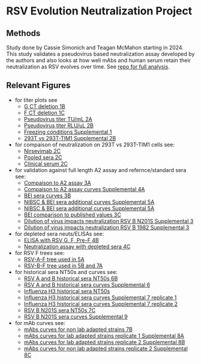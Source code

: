 # RSV Evolution Neutralization Project

## Methods

Study done by Cassie Simonich and Teagan McMahon starting in 2024. This study validates a pseudovirus based neutralization assay developed by the authors and also looks at how well mAbs and human serum retain their neutralization as RSV evolves over time. See [repo for full analysis](https://github.com/jbloomlab/RSV-evolution-neut).

## Relevant Figures

- for titer plots see
  - [G CT deletion 1B](03_output/plots/Titer_CTdel_G_Only.html)
  - [F CT deletion 1C](03_output/plots/Titer_CTdel_filtered_F.html)
  - [Pseudovirus titer TU/mL 2A](03_output/plots/Titer_TU-mL.html)
  - [Pseudovirus titer RLU/uL 2B](03_output/plots/Titer_CTdel_filtered_F.html)
  - [Freezing conditions Supplemental 1](03_output/plots/Titer_Freeze1.html)
  - [293T vs 293T-TIM1 Supplemental 2B](03_output/plots/Titer_CTdel_supplement.html)
- for compaison of neutralization on 293T vs 293T-TIM1 cells see:
  - [Nirsevimab 2C](03_output/plots/CellLine_Rep1_nirsevimab.svg)
  - [Pooled sera 2C](03_output/plots/CellLine_Rep1_pooledsera.svg)
  - [Clinical serum 2C](03_output/plots/CellLine_Rep1_87_9.svg)
- for validation against full length A2 assay and refernce/standard sera see:
  - [Compaison to A2 assay 3A](03_output/plots/Neut_Assay_Comparison_Correlation.html)
  - [Compaison to A2 assay curves Supplemental 4A](03_output/plots/241031_greninger_draftfig.pdf)
  - [BEI sera curves 3B](03_output/plots/NeutCurves_BEI_FigSubset_V3FONT.svg)
  - [NIBSC & BEI sera additional curves Supplemental 5A](03_output/plots/BEI_NeutCurves_NIBSC_A2.svg)
  - [NIBSC & BEI sera additional curves Supplemental 5A](03_output/plots/NeutCurves_NIBSC_B1.svg)
  - [BEI comparison to published values 3C](03_output/plots/ReferenceSera_faceted_slope_graph_narrowV2.svg)
  - [Dilution of virus impacts neutralization RSV B N201S Supplemental 3](03_output/plots/250130_VirusDilution_NirsN201S-H.svg)
  - [Dilution of virus impacts neutralization RSV B 1982 Supplemental 3](03_output/plots/250130_VirusDilution_PoolB82_H.svg)
- for depleted sera neuts/ELISAs see:
  - [ELISA with RSV G, F, Pre-F 4B](03_output/plots/ELISACurves.pdf)
  - [Neutralization assay with depleted sera 4C](03_output/plots/241101_DepletedSera_NeutCurve_Fig.svg)
- for RSV F trees see:
  - [RSV-A-F tree used in 5A](https://nextstrain.org/community/jbloomlab/RSV-evolution-neut@main/RSV-A-F)
  - [RSV-B-F tree used in 5B and 7A](https://nextstrain.org/community/jbloomlab/RSV-evolution-neut@main/RSV-B-F)
- for historical sera NT50s and curves see:
  - [RSV A and B historical sera NT50s 6B](03_output/plots/RSVEvo_historicalsera_neutralization_plot.html)
  - [RSV A and B historical sera curves Supplemental 6](03_output/plots/Supplemental_Curves_Historic_Sera.svg)
  - [Influenza H3 historical sera NT50s](03_output/plots/H3Evo_historicalsera_neutralization_plot.html)
  - [Influenza H3 historical sera curves Supplemental 7 replicate 1](03_output/plots/Supplemental_Curves_Historic_Sera_H3_rep1.svg)
  - [Influenza H3 historical sera curves Supplemental 7 replicate 2](03_output/plots/Supplemental_Curves_Historic_Sera_H3_rep2.svg)
  - [RSV B N201S sera NT50s 7C](03_output/plots/RSVEvo_historicalsera_neutralization_plot_escape_strains.html)
  - [RSV B N201S sera curves Supplemental 9](03_output/plots/Supplemental_Curves_Escape_Sera_AllReps.svg)
- for mAb curves see:
  - [mAbs curves for non lab adapted strains 7B](03_output/plots/mAbs_Fig7.svg)
  - [mAbs curves for lab adapted strains replicate 1 Supplemental 8A](03_output/plots/mAbs_Supplemental_Fig8_rep1.svg)
  - [mAbs curves for lab adapted strains replicate 2 Supplemental 8B](03_output/plots/mAbs_Supplemental_Fig8_rep2.svg)
  - [mAbs curves for non lab adapted strains replicate 2 Supplemental 8C](03_output/plots/mAbs_Supplemental_Fig8_rep2_standard_strains.svg)